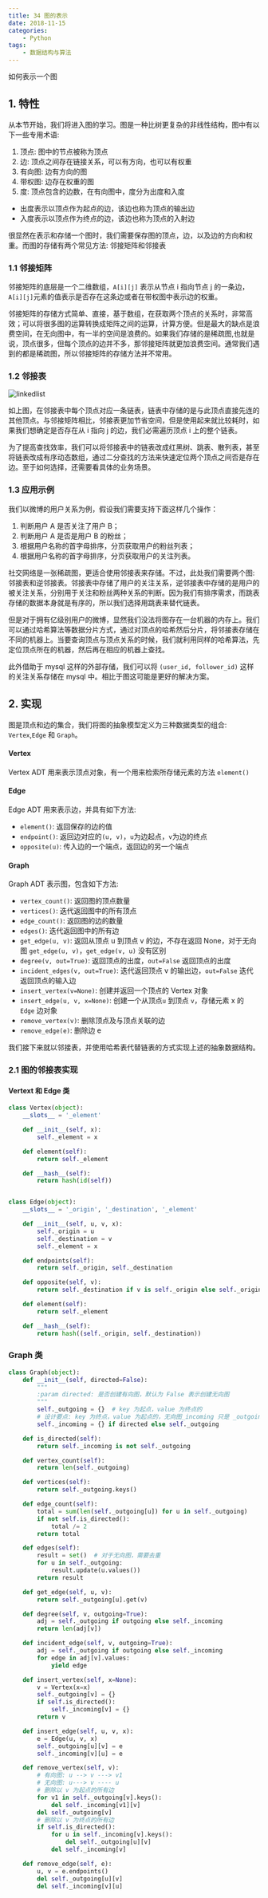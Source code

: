 ```yaml
---
title: 34 图的表示
date: 2018-11-15
categories:
    - Python
tags:
    - 数据结构与算法
---
```



如何表示一个图

<!-- more -->

## 1. 特性
从本节开始，我们将进入图的学习。图是一种比树更复杂的非线性结构，图中有以下一些专用术语:
1. 顶点: 图中的节点被称为顶点
2. 边: 顶点之间存在链接关系，可以有方向，也可以有权重
4. 有向图: 边有方向的图
5. 带权图: 边存在权重的图
3. 度: 顶点包含的边数，在有向图中，度分为出度和入度
  - 出度表示以顶点作为起点的边，该边也称为顶点的输出边
  - 入度表示以顶点作为终点的边，该边也称为顶点的入射边

很显然在表示和存储一个图时，我们需要保存图的顶点，边，以及边的方向和权重。而图的存储有两个常见方法: 邻接矩阵和邻接表

### 1.1 邻接矩阵
邻接矩阵的底层是一个二维数组，`A[i][j]` 表示从节点 i 指向节点 j 的一条边，`A[i][j]`元素的值表示是否存在这条边或者在带权图中表示边的权重。

邻接矩阵的存储方式简单、直接，基于数组，在获取两个顶点的关系时，非常高效；可以将很多图的运算转换成矩阵之间的运算，计算方便。但是最大的缺点是浪费空间，在无向图中，有一半的空间是浪费的。如果我们存储的是稀疏图,也就是说，顶点很多，但每个顶点的边并不多，那邻接矩阵就更加浪费空间。通常我们遇到的都是稀疏图，所以邻接矩阵的存储方法并不常用。

### 1.2 邻接表

![linkedlist](/images/algo/graph/linked_graph.jpg)

如上图，在邻接表中每个顶点对应一条链表，链表中存储的是与此顶点直接先连的其他顶点。与邻接矩阵相比，邻接表更加节省空间，但是使用起来就比较耗时，如果我们想确定是否存在从 i 指向 j 的边，我们必需遍历顶点 i 上的整个链表。

为了提高查找效率，我们可以将邻接表中的链表改成红黑树、跳表、散列表，甚至将链表改成有序动态数组，通过二分查找的方法来快速定位两个顶点之间否是存在边。至于如何选择，还需要看具体的业务场景。

### 1.3 应用示例
我们以微博的用户关系为例，假设我们需要支持下面这样几个操作：
1. 判断用户 A 是否关注了用户 B；
2. 判断用户 A 是否是用户 B 的粉丝；
3. 根据用户名称的首字母排序，分页获取用户的粉丝列表；
4. 根据用户名称的首字母排序，分页获取用户的关注列表。

社交网络是一张稀疏图，更适合使用邻接表来存储。不过，此处我们需要两个图: 邻接表和逆邻接表。邻接表中存储了用户的关注关系，逆邻接表中存储的是用户的被关注关系，分别用于关注和粉丝两种关系的判断。因为我们有排序需求，而跳表存储的数据本身就是有序的，所以我们选择用跳表来替代链表。

但是对于拥有亿级别用户的微博，显然我们没法将图存在一台机器的内存上。我们可以通过哈希算法等数据分片方式，通过对顶点的哈希然后分片，将邻接表存储在不同的机器上。当要查询顶点与顶点关系的时候，我们就利用同样的哈希算法，先定位顶点所在的机器，然后再在相应的机器上查找。

此外借助于 mysql 这样的外部存储，我们可以将 `(user_id, follower_id)` 这样的关注关系存储在 mysql 中。相比于图这可能是更好的解决方案。

## 2. 实现
图是顶点和边的集合，我们将图的抽象模型定义为三种数据类型的组合: `Vertex`,`Edge` 和 `Graph`。

#### Vertex
Vertex ADT 用来表示顶点对象，有一个用来检索所存储元素的方法  `element()`

#### Edge
Edge ADT 用来表示边，并具有如下方法:
- `element()`: 返回保存的边的值
- `endpoint()`: 返回边对应的`(u, v)`，`u`为边起点，`v`为边的终点
- `opposite(u)`: 传入边的一个端点，返回边的另一个端点

#### Graph
Graph ADT 表示图，包含如下方法:
- `vertex_count()`: 返回图的顶点数量
- `vertices()`: 迭代返回图中的所有顶点
- `edge_count()`: 返回图的边的数量
- `edges()`: 迭代返回图中的所有边
- `get_edge(u, v)`: 返回从顶点 u 到顶点 v 的边，不存在返回 None，对于无向图 `get_edge(u, v)`，`get_edge(v, u)` 没有区别
- `degree(v, out=True)`: 返回顶点的出度，`out=False` 返回顶点的出度
- `incident_edges(v, out=True)`: 迭代返回顶点 v 的输出边，`out=False` 迭代返回顶点的输入边
- `insert_vertex(v=None)`: 创建并返回一个顶点的 Vertex 对象
- `insert_edge(u, v, x=None)`: 创建一个从顶点`u` 到顶点 `v`，存储元素 x 的 `Edge` 边对象
- `remove_vertex(v)`: 删除顶点及与顶点关联的边
- `remove_edge(e)`: 删除边 e

我们接下来就以邻接表，并使用哈希表代替链表的方式实现上述的抽象数据结构。

### 2.1 图的邻接表实现

#### Vertext 和 Edge 类
```Python
class Vertex(object):
    __slots__ = '_element'

    def __init__(self, x):
        self._element = x

    def element(self):
        return self._element

    def __hash__(self):
        return hash(id(self))


class Edge(object):
    __slots__ = '_origin', '_destination', '_element'

    def __init__(self, u, v, x):
        self._origin = u
        self._destination = v
        self._element = x

    def endpoints(self):
        return self._origin, self._destination

    def opposite(self, v):
        return self._destination if v is self._origin else self._origin

    def element(self):
        return self._element

    def __hash__(self):
        return hash((self._origin, self._destination))

```

### Graph 类
```Python
class Graph(object):
    def __init__(self, directed=False):
        """
        :param directed: 是否创建有向图，默认为 False 表示创建无向图
        """
        self._outgoing = {}  # key 为起点，value 为终点的
        # 设计要点: key 为终点，value 为起点的，无向图_incoming 只是 _outgoing 的别名
        self._incoming = {} if directed else self._outgoing

    def is_directed(self):
        return self._incoming is not self._outgoing

    def vertex_count(self):
        return len(self._outgoing)

    def vertices(self):
        return self._outgoing.keys()

    def edge_count(self):
        total = sum(len(self._outgoing[u]) for u in self._outgoing)
        if not self.is_directed():
            total /= 2
        return total

    def edges(self):
        result = set()  # 对于无向图，需要去重
        for u in self._outgoing:
            result.update(u.values())
        return result

    def get_edge(self, u, v):
        return self._outgoing[u].get(v)

    def degree(self, v, outgoing=True):
        adj = self._outgoing if outgoing else self._incoming
        return len(adj[v])

    def incident_edge(self, v, outgoing=True):
        adj = self._outgoing if outgoing else self._incoming
        for edge in adj[v].values:
            yield edge

    def insert_vertex(self, x=None):
        v = Vertex(x=x)
        self._outgoing[v] = {}
        if self.is_directed():
            self._incoming[v] = {}
        return v

    def insert_edge(self, u, v, x):
        e = Edge(u, v, x)
        self._outgoing[u][v] = e
        self._incoming[v][u] = e

    def remove_vertex(self, v):
        # 有向图: u --> v ---> v1
        # 无向图: u---> v ---- u
        # 删除以 v 为起点的所有边
        for v1 in self._outgoing[v].keys():
            del self._incoming[v1][v]
        del self._outgoing[v]
        # 删除以 v 为终点的所有边
        if self.is_directed():
            for u in self._incoming[v].keys():
                del self._outgoing[u][v]
            del self._incoming[v]

    def remove_edge(self, e):
        u, v = e.endpoints()
        del self._outgoing[u][v]
        del self._incoming[v][u]

```
